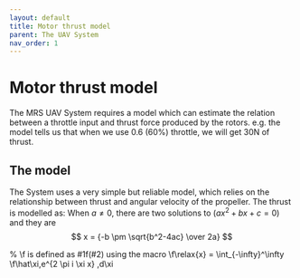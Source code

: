 ```yaml
---
layout: default
title: Motor thrust model
parent: The UAV System
nav_order: 1
---
```


# Motor thrust model

The MRS UAV System requires a model which can estimate the relation between a throttle input and thrust force produced by the rotors.
e.g. the model tells us that when we use 0.6 (60%) throttle, we will get 30N of thrust.

## The model

The System uses a very simple but reliable model, which relies on the relationship between thrust and angular velocity of the propeller.
The thrust is modelled as:
When $a \ne 0$, there are two solutions to $(ax^2 + bx + c = 0)$ and they are 
$$ x = {-b \pm \sqrt{b^2-4ac} \over 2a} $$

% \f is defined as #1f(#2) using the macro
\f\relax{x} = \int_{-\infty}^\infty
    \f\hat\xi\,e^{2 \pi i \xi x}
    \,d\xi
